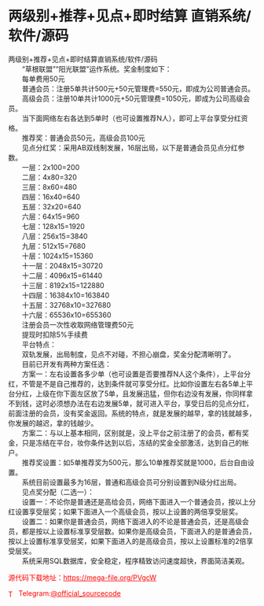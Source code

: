 # 两级别+推荐+见点+即时结算 直销系统/软件/源码

两级别+推荐+见点+即时结算直销系统/软件/源码<br>　　“草根联盟”“阳光联盟”运作系统。奖金制度如下：<br>　　每单费用50元<br>　　普通会员：注册5单共计500元+50元管理费=550元，即成为公司普通会员。<br>　　高级会员：注册10单共计1000元+50元管理费=1050元，即成为公司高级会员。<br>　　当下面网络左右各达到5单时（也可设置推荐N人），即可上平台享受分红资格。<br>　　推荐奖：普通会员50元，高级会员100元<br>　　见点分红奖：采用AB双线制发展，16层出局，以下是普通会员见点分红参数。<br>　　一层：2x100=200<br>　　二层：4x80=320<br>　　三层：8x60=480<br>　　四层：16x40=640<br>　　五层：32x20=640<br>　　六层：64x15=960<br>　　七层：128x15=1920<br>　　八层：256x15=3840<br>　　九层：512x15=7680<br>　　十层：1024x15=15360<br>　　十一层：2048x15=30720<br>　　十二层：4096x15=61440<br>　　十三层：8192x15=122880<br>　　十四层：16384x10=163840<br>　　十五层：32768x10=327680<br>　　十六层：65536x10=655360<br>　　注册会员一次性收取网络管理费50元<br>　　提现时扣除5%手续费<br>　　平台特点：<br>　　双轨发展，出局制度，见点不对碰，不担心崩盘，奖金分配清晰明了。<br>　　目前已开发有两种方案任选：<br>　　方案一：左右设置各多少单（也可设置是否要推荐N人这个条件），上平台分红，不管是不是自己推荐的，达到条件就可享受分红。比如你设置左右各5单上平台分红，上级在你下面左区放了5单，且发展迅猛，但你右边没有发展，你同样拿不到钱，这时必须想办法在右边发展5单，就可进入平台，享受日后的见点分红，前面注册的会员，没有奖金返回。系统的特点，就是发展的越早，拿的钱就越多，你发展的越迟，拿的钱越少。<br>　　方案二：与以上基本相同，区别就是，没上平台之前注册了的会员，都有奖金，只是冻结在平台，妆你条件达到以后，冻结的奖金全部激活，达到自己的帐户。<br>　　推荐奖设置：如5单推荐奖为500元，那么10单推荐奖就是1000，后台自由设置。<br>　　系统目前设置最多为16层，普通和高级会员可分别设置到N级分红出局。<br>　　见点奖分配（二选一）：<br>　　设置一：不论你是普通还是高给会员，网络下面进入一个普通会员，按以上分红设置享受层奖；如果下面进入一个高级会员，按以上设置的两倍享受层奖。<br>　　设置二：如果你是普通会员，网络下面进入的不论是普通会员，还是高级会员，都是按以上设置标准享受层数。如果你是高级会员，下面进入的是普通会员，按以上设置标准享受层奖，如果下面进入的是高级会员，按以上设置标准的2倍享受层奖。<br>　　系统采用SQL数据库，安全稳定，程序精致访问速度超快，界面简洁美观。<br>


<p style="color: red;">源代码下载地址：<a href="https://mega-file.org/PVgcW" style="color: red;">https://mega-file.org/PVgcW</a></p><p style="color: red;"><img src="https://cdn-icons-png.flaticon.com/512/2111/2111646.png" alt="Telegram Icon" style="width: 16px; vertical-align: middle; margin-right: 5px;">Telegram:<a href="https://t.me/official_sourcecode" style="color: red;">@official_sourcecode</a></p>